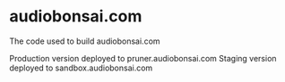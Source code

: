audiobonsai.com
===============

The code used to build audiobonsai.com

Production version deployed to pruner.audiobonsai.com
Staging version deployed to sandbox.audiobonsai.com

